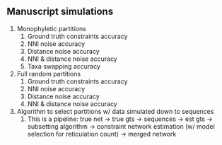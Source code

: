 ## Manuscript simulations

1. Monophyletic partitions
   1. Ground truth constraints accuracy
   2. NNI noise accuracy
   3. Distance noise accuracy
   4. NNI & distance noise accuracy
   5. Taxa swapping accuracy
2. Full random partitions
   1. Ground truth constraints accuracy
   2. NNI noise accuracy
   3.  Distance noise accuracy
   4.  NNI & distance noise accuracy
3.  Algorithm to select partitions w/ data simulated down to sequences
    1.  This is a pipeline: true net → true gts → sequences → est gts → subsetting algorithm → constraint network estimation (w/ model selection for reticulation count) → merged network